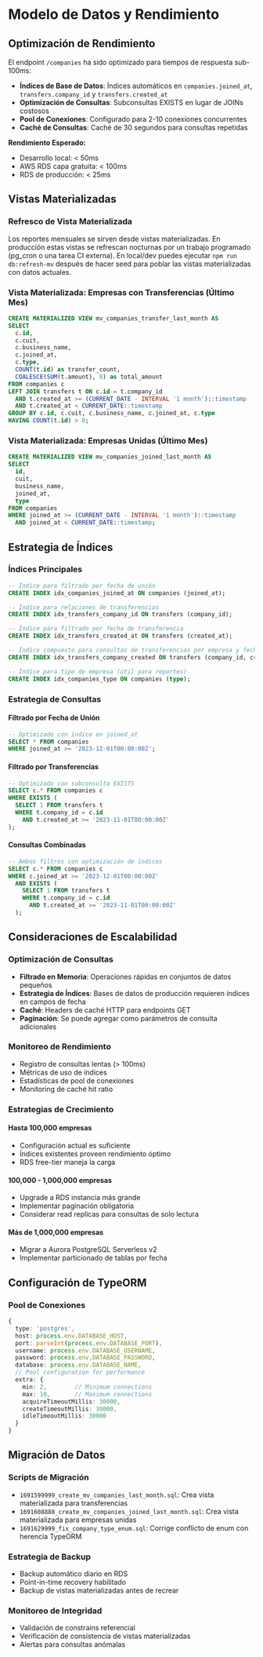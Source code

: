 # Modelo de Datos y Rendimiento

## Optimización de Rendimiento

El endpoint `/companies` ha sido optimizado para tiempos de respuesta sub-100ms:

- **Índices de Base de Datos**: Índices automáticos en `companies.joined_at`, `transfers.company_id` y `transfers.created_at`
- **Optimización de Consultas**: Subconsultas EXISTS en lugar de JOINs costosos
- **Pool de Conexiones**: Configurado para 2-10 conexiones concurrentes
- **Caché de Consultas**: Caché de 30 segundos para consultas repetidas

**Rendimiento Esperado:**
- Desarrollo local: < 50ms
- AWS RDS capa gratuita: < 100ms
- RDS de producción: < 25ms

## Vistas Materializadas

### Refresco de Vista Materializada

Los reportes mensuales se sirven desde vistas materializadas. En producción estas vistas se refrescan nocturnas por un trabajo programado (pg_cron o una tarea CI externa). En local/dev puedes ejecutar `npm run db:refresh-mv` después de hacer seed para poblar las vistas materializadas con datos actuales.

### Vista Materializada: Empresas con Transferencias (Último Mes)
```sql
CREATE MATERIALIZED VIEW mv_companies_transfer_last_month AS
SELECT 
  c.id,
  c.cuit,
  c.business_name,
  c.joined_at,
  c.type,
  COUNT(t.id) as transfer_count,
  COALESCE(SUM(t.amount), 0) as total_amount
FROM companies c
LEFT JOIN transfers t ON c.id = t.company_id 
  AND t.created_at >= (CURRENT_DATE - INTERVAL '1 month')::timestamp
  AND t.created_at < CURRENT_DATE::timestamp
GROUP BY c.id, c.cuit, c.business_name, c.joined_at, c.type
HAVING COUNT(t.id) > 0;
```

### Vista Materializada: Empresas Unidas (Último Mes)
```sql
CREATE MATERIALIZED VIEW mv_companies_joined_last_month AS
SELECT 
  id,
  cuit,
  business_name,
  joined_at,
  type
FROM companies
WHERE joined_at >= (CURRENT_DATE - INTERVAL '1 month')::timestamp
  AND joined_at < CURRENT_DATE::timestamp;
```

## Estrategia de Índices

### Índices Principales
```sql
-- Índice para filtrado por fecha de unión
CREATE INDEX idx_companies_joined_at ON companies (joined_at);

-- Índice para relaciones de transferencias
CREATE INDEX idx_transfers_company_id ON transfers (company_id);

-- Índice para filtrado por fecha de transferencia
CREATE INDEX idx_transfers_created_at ON transfers (created_at);

-- Índice compuesto para consultas de transferencias por empresa y fecha
CREATE INDEX idx_transfers_company_created ON transfers (company_id, created_at);

-- Índice para tipo de empresa (útil para reportes)
CREATE INDEX idx_companies_type ON companies (type);
```

### Estrategia de Consultas

#### Filtrado por Fecha de Unión
```sql
-- Optimizado con índice en joined_at
SELECT * FROM companies 
WHERE joined_at >= '2023-12-01T00:00:00Z';
```

#### Filtrado por Transferencias
```sql
-- Optimizado con subconsulta EXISTS
SELECT c.* FROM companies c
WHERE EXISTS (
  SELECT 1 FROM transfers t 
  WHERE t.company_id = c.id 
    AND t.created_at >= '2023-11-01T00:00:00Z'
);
```

#### Consultas Combinadas
```sql
-- Ambos filtros con optimización de índices
SELECT c.* FROM companies c
WHERE c.joined_at >= '2023-12-01T00:00:00Z'
  AND EXISTS (
    SELECT 1 FROM transfers t 
    WHERE t.company_id = c.id 
      AND t.created_at >= '2023-11-01T00:00:00Z'
  );
```

## Consideraciones de Escalabilidad

### Optimización de Consultas
- **Filtrado en Memoria**: Operaciones rápidas en conjuntos de datos pequeños
- **Estrategia de Índices**: Bases de datos de producción requieren índices en campos de fecha
- **Caché**: Headers de caché HTTP para endpoints GET
- **Paginación**: Se puede agregar como parámetros de consulta adicionales

### Monitoreo de Rendimiento
- Registro de consultas lentas (> 100ms)
- Métricas de uso de índices
- Estadísticas de pool de conexiones
- Monitoring de caché hit ratio

### Estrategias de Crecimiento

#### Hasta 100,000 empresas
- Configuración actual es suficiente
- Índices existentes proveen rendimiento óptimo
- RDS free-tier maneja la carga

#### 100,000 - 1,000,000 empresas
- Upgrade a RDS instancia más grande
- Implementar paginación obligatoria
- Considerar read replicas para consultas de solo lectura

#### Más de 1,000,000 empresas
- Migrar a Aurora PostgreSQL Serverless v2
- Implementar particionado de tablas por fecha

## Configuración de TypeORM

### Pool de Conexiones
```typescript
{
  type: 'postgres',
  host: process.env.DATABASE_HOST,
  port: parseInt(process.env.DATABASE_PORT),
  username: process.env.DATABASE_USERNAME,
  password: process.env.DATABASE_PASSWORD,
  database: process.env.DATABASE_NAME,
  // Pool configuration for performance
  extra: {
    min: 2,        // Minimum connections
    max: 10,       // Maximum connections
    acquireTimeoutMillis: 30000,
    createTimeoutMillis: 30000,
    idleTimeoutMillis: 30000
  }
}
```

## Migración de Datos

### Scripts de Migración
- `1691599999_create_mv_companies_last_month.sql`: Crea vista materializada para transferencias
- `1691608888_create_mv_companies_joined_last_month.sql`: Crea vista materializada para empresas unidas
- `1691629999_fix_company_type_enum.sql`: Corrige conflicto de enum con herencia TypeORM

### Estrategia de Backup
- Backup automático diario en RDS
- Point-in-time recovery habilitado
- Backup de vistas materializadas antes de recrear

### Monitoreo de Integridad
- Validación de constrains referencial
- Verificación de consistencia de vistas materializadas
- Alertas para consultas anómalas